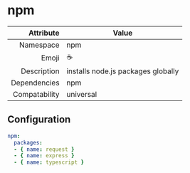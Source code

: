 # npm

| Attribute     | Value                                     |
|--------------:|-------------------------------------------|
| Namespace     | npm                                       |
| Emoji         | ☕                                         |
| Description   | installs node.js packages globally        |
| Dependencies  | npm                                       |
| Compatability | universal                                 |

## Configuration

```yml
npm:
  packages:
  - { name: request }
  - { name: express }
  - { name: typescript }
```
